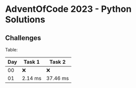 # AdventOfCode 2023 - Python Solutions

## Challenges

Table:

| Day |   Task 1  |   Task 2  |
| --- | --------- | --------- |
|  00 |     ❌    |     ❌    | 
|  01 |   2.14 ms |  37.46 ms | 

